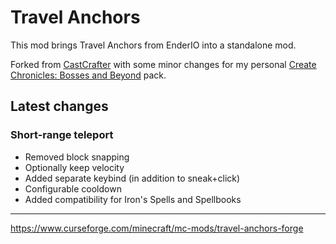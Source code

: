 # Travel Anchors

This mod brings Travel Anchors from EnderIO into a standalone mod.

Forked from [CastCrafter](https://github.com/castcrafter/travel_anchors) with some minor changes for my personal [Create Chronicles: Bosses and Beyond](https://www.curseforge.com/minecraft/modpacks/create-chronicles-bosses-and-beyond) pack.

## Latest changes

### Short-range teleport
- Removed block snapping 
- Optionally keep velocity
- Added separate keybind (in addition to sneak+click)
- Configurable cooldown
- Added compatibility for Iron's Spells and Spellbooks

---

<!-- [![CurseForge](http://cf.way2muchnoise.eu/full_413234_downloads.svg)](https://www.curseforge.com/minecraft/mc-mods/travel-anchors)
[![Issues](https://img.shields.io/github/issues/castcrafter/travel_anchors)](https://github.com/castcrafter/travel_anchors/issues) -->

https://www.curseforge.com/minecraft/mc-mods/travel-anchors-forge
